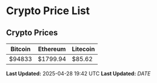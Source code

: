 # Crypto Price List

## Crypto Prices
| Bitcoin | Ethereum | Litecoin |
| ------- | -------- | -------- |
| $94833 | $1799.94 | $85.62 |
**Last Updated:** 2025-04-28 19:42 UTC
**Last Updated:** $DATE$
